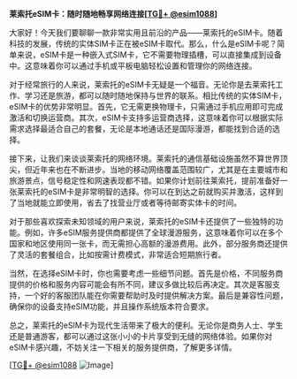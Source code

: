 **莱索托eSIM卡：随时随地畅享网络连接[[TG💪+ @esim1088](https://t.me/s/esim1088)]**

大家好！今天我们要聊聊一款非常实用且前沿的产品——莱索托的eSIM卡。随着科技的发展，传统的实体SIM卡正在被eSIM卡取代。那么，什么是eSIM卡呢？简单来说，eSIM卡是一种嵌入式SIM卡，它不需要物理插槽，可以直接集成到设备中。这意味着你可以通过手机或平板电脑轻松设置和管理你的网络连接。

对于经常旅行的人来说，莱索托的eSIM卡无疑是一个福音。无论你是去莱索托工作、学习还是旅游，都可以随时随地保持与世界的联系。相比传统的实体SIM卡，eSIM卡的优势非常明显。首先，它无需更换物理卡，只需通过手机应用即可完成激活和切换运营商。其次，eSIM卡支持多运营商选择，这意味着你可以根据实际需求选择最适合自己的套餐，无论是本地通话还是国际漫游，都能找到合适的选择。

接下来，让我们来谈谈莱索托的网络环境。莱索托的通信基础设施虽然不算世界顶尖，但近年来也在不断进步。当地的移动网络覆盖范围较广，尤其是在主要城市和旅游景点，信号稳定性和网速表现都不错。如果你计划前往莱索托，提前准备好一张莱索托的eSIM卡是非常明智的选择。你可以在到达之前就购买并激活，这样到了当地就能立即使用，省去了找营业厅或者等待邮寄实体卡的时间。

对于那些喜欢探索未知领域的用户来说，莱索托的eSIM卡还提供了一些独特的功能。例如，许多eSIM服务提供商都提供了全球漫游服务，这意味着你可以在多个国家和地区使用同一张卡，而无需担心高额的漫游费用。此外，部分服务商还提供了灵活的套餐组合，比如按需计费模式，非常适合短期旅行者。

当然，在选择eSIM卡时，你也需要考虑一些细节问题。首先是价格，不同服务商提供的价格和服务内容可能会有所不同，建议多做比较后再决定。其次是客服支持，一个好的客服团队能在你需要帮助时及时提供解决方案。最后是兼容性问题，确保你的设备支持eSIM功能，并且操作系统版本符合要求。

总之，莱索托的eSIM卡为现代生活带来了极大的便利。无论你是商务人士、学生还是普通游客，都可以通过这张小小的卡片享受到无缝的网络体验。如果你对eSIM卡感兴趣，不妨关注一下相关的服务提供商，了解更多详情。

[[TG💪+ @esim1088](https://t.me/s/esim1088) ![Image](https://i.postimg.cc/4NQfJmqS/Snipaste-2025-05-13-00-14-12.png)]
